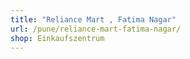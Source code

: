 ```yaml
---
title: "Reliance Mart , Fatima Nagar"
url: /pune/reliance-mart-fatima-nagar/
shop: Einkaufszentrum
---
```

